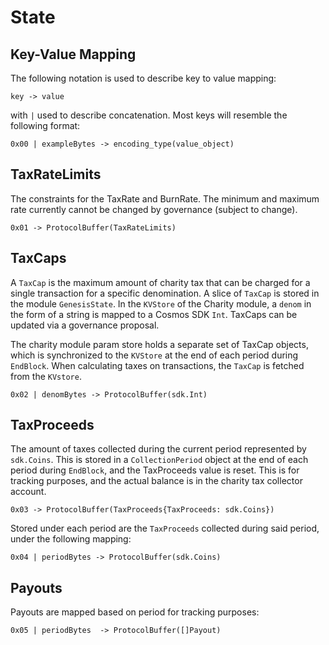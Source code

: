 <!--
order: 2
-->

# State

## Key-Value Mapping

The following notation is used to describe key to value mapping:

`key -> value`

with `|` used to describe concatenation. Most keys will resemble the following format:

`0x00 | exampleBytes -> encoding_type(value_object)`

## TaxRateLimits

The constraints for the TaxRate and BurnRate. The minimum and maximum rate currently cannot be changed by governance (subject to change).

`0x01 -> ProtocolBuffer(TaxRateLimits)`

## TaxCaps

A `TaxCap` is the maximum amount of charity tax that can be charged for a single transaction for a specific denomination. A slice of `TaxCap` is stored in the module `GenesisState`. In the `KVStore` of the Charity module, a `denom` in the form of a string is mapped to a Cosmos SDK `Int`. TaxCaps can be updated via a governance proposal. 

The charity module param store holds a separate set of TaxCap objects, which is synchronized to the `KVStore` at the end of each period during `EndBlock`. When calculating taxes on transactions, the `TaxCap` is fetched from the `KVstore`.

`0x02 | denomBytes -> ProtocolBuffer(sdk.Int)`

## TaxProceeds

The amount of taxes collected during the current period represented by `sdk.Coins`. This is stored in a `CollectionPeriod` object at the end of each period during `EndBlock`, and the TaxProceeds value is reset. This is for tracking purposes, and the actual balance is in the charity tax collector account. 

`0x03 -> ProtocolBuffer(TaxProceeds{TaxProceeds: sdk.Coins})`

Stored under each period are the `TaxProceeds` collected during said period, under the following mapping:

`0x04 | periodBytes -> ProtocolBuffer(sdk.Coins)`

## Payouts

Payouts are mapped based on period for tracking purposes:

`0x05 | periodBytes  -> ProtocolBuffer([]Payout)`





